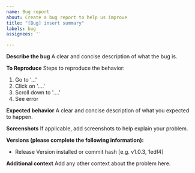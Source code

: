 ```yaml
---
name: Bug report
about: Create a bug report to help us improve
title: "[Bug] insert summary"
labels: bug
assignees: ''

---
```


**Describe the bug**
A clear and concise description of what the bug is.

**To Reproduce**
Steps to reproduce the behavior:
1. Go to '...'
2. Click on '....'
3. Scroll down to '....'
4. See error

**Expected behavior**
A clear and concise description of what you expected to happen.

**Screenshots**
If applicable, add screenshots to help explain your problem.

**Versions (please complete the following information):**
 - Release Version installed or commit hash [e.g. v1.0.3, 1edf4]

<!--- To get the version look at `package.json` -->

**Additional context**
Add any other context about the problem here.
